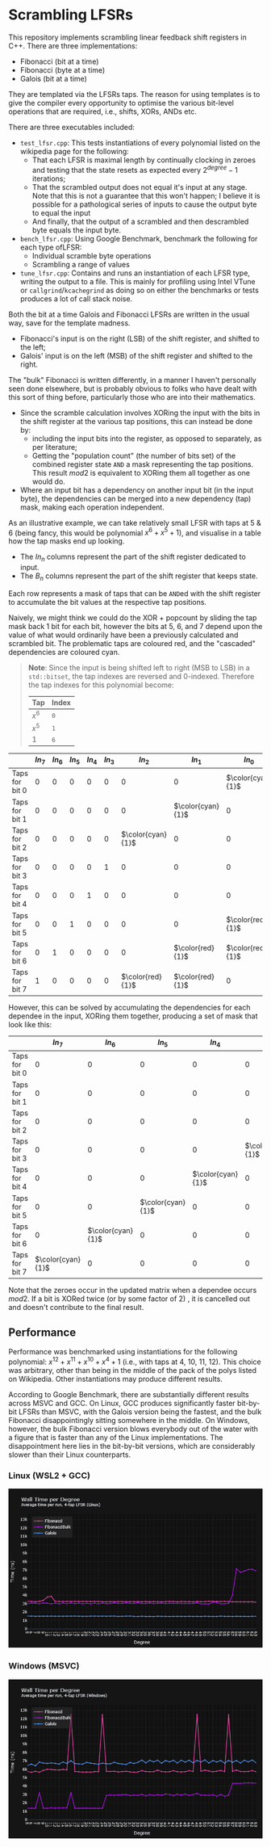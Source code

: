 # Scrambling LFSRs

This repository implements scrambling linear feedback shift registers in C++.
There are three implementations:

* Fibonacci (bit at a time)
* Fibonacci (byte at a time)
* Galois (bit at a time)

They are templated via the LFSRs taps. The reason for using templates is to give
the compiler every opportunity to optimise the various bit-level operations that
are required, i.e., shifts, XORs, ANDs etc.

There are three executables included:

* `test_lfsr.cpp`: This tests instantiations of every polynomial listed on the
  wikipedia page for the following:
  * That each LFSR is maximal length by continually clocking in zeroes and
    testing that the state resets as expected every $2^{degree} - 1$ iterations;
  * That the scrambled output does not equal it's input at any stage. Note that
    this is not a guarantee that this won't happen; I believe it is possible for
    a pathological series of inputs to cause the output byte to equal the input
  * And finally, that the output of a scrambled and then descrambled byte 
    equals the input byte.
* `bench_lfsr.cpp`: Using Google Benchmark, benchmark the following for each 
  type ofLFSR:
  * Individual scramble byte operations
  * Scrambling a range of values
* `tune_lfsr.cpp`: Contains and runs an instantiation of each LFSR type, writing
  the output to a file. This is mainly for profiling using Intel VTune or 
  `callgrind`/`kcachegrind` as doing so on either the benchmarks or tests produces
  a lot of call stack noise.


Both the bit at a time Galois and Fibonacci LFSRs are written in the usual way,
save for the template madness.
* Fibonacci's input is on the right (LSB) of the shift register, and shifted to
  the left;
* Galois' input is on the left (MSB) of the shift register and shifted to the
  right.


The "bulk" Fibonacci is written differently, in
a manner I haven't personally seen done elsewhere, but is probably obvious to
folks who have dealt with this sort of thing before, particularly those who are
into their mathematics.

* Since the scramble calculation involves XORing the input with the bits in the
  shift register at the various tap positions, this can instead be done by:
  * including the input bits into the register, as opposed to separately, as per
    literature;
  * Getting the "population count" (the number of bits set) of the 
    combined register state `AND` a mask representing the tap positions. This 
    result $mod2$ is equivalent to XORing them all together as one would do.
* Where an input bit has a dependency on another input bit (in the input byte),
  the dependencies can be merged into a new dependency (tap) mask, making each
  operation independent.


As an illustrative example, we can take relatively small LFSR with taps at 
5 & 6 (being fancy, this would be polynomial $x^6 + x^5 + 1$), and visualise in 
a table how the tap masks end up looking.

* The $In_{n}$ columns represent the part of the shift register dedicated to 
  input.
* The $B_{n}$ columns represent the part of the shift register that keeps state.

Each row represents a mask of taps that can be `AND`ed with the shift register
to accumulate the bit values at the respective tap positions.

Naively, we might think we could do the XOR + popcount by sliding the tap mask
back 1 bit for each bit, however the bits at $5$, $6$, and $7$ depend upon the
value of what would ordinarily have been a previously calculated and scrambled
bit. The problematic taps are coloured red, and the "cascaded" dependencies are
coloured cyan.

> **Note**: Since the input is being shifted left to right (MSB to LSB) in a
> `std::bitset`, the tap indexes are reversed and 0-indexed. Therefore the tap
>  indexes for this polynomial become:
> 
> | Tap   | Index |
> |-------|-------|
> | $x^6$ | `0`   |
> | $x^5$ | `1`   |
> | $1$   | `6`   |

|                  | $In_{7}$ | $In_{6}$ | $In_{5}$ | $In_{4}$ |      $In_{3}$ |          $In_{2}$ |          $In_{1}$ |          $In_{0}$ | $B_{5}$ | $B_{4}$ |           $B_{3}$ |           $B_{2}$ |           $B_{1}$ |           $B_{0}$ |
|------------------|----------|----------|----------|----------|---------------|-------------------|-------------------|-------------------|---------|---------|-------------------|-------------------|-------------------|-------------------|
| Taps for bit $0$ |      $0$ |      $0$ |      $0$ |      $0$ |           $0$ |               $0$ |               $0$ | $\color{cyan}{1}$ |     $0$ |     $0$ |               $0$ |               $0$ | $\color{cyan}{1}$ | $\color{cyan}{1}$ |
| Taps for bit $1$ |      $0$ |      $0$ |      $0$ |      $0$ |           $0$ |               $0$ | $\color{cyan}{1}$ |               $0$ |     $0$ |     $0$ |               $0$ | $\color{cyan}{1}$ | $\color{cyan}{1}$ |               $0$ |
| Taps for bit $2$ |      $0$ |      $0$ |      $0$ |      $0$ |           $0$ | $\color{cyan}{1}$ |               $0$ |               $0$ |     $0$ |     $0$ | $\color{cyan}{1}$ | $\color{cyan}{1}$ |               $0$ |               $0$ |
| Taps for bit $3$ |      $0$ |      $0$ |      $0$ |      $0$ |           $1$ |               $0$ |               $0$ |               $0$ |     $0$ |     $1$ |               $1$ |               $0$ |               $0$ |               $0$ |
| Taps for bit $4$ |      $0$ |      $0$ |      $0$ |      $1$ |           $0$ |               $0$ |               $0$ |               $0$ |     $1$ |     $1$ |               $0$ |               $0$ |               $0$ |               $0$ |
| Taps for bit $5$ |      $0$ |      $0$ |      $1$ |      $0$ |           $0$ |               $0$ |               $0$ |  $\color{red}{1}$ |     $1$ |     $0$ |               $0$ |               $0$ |               $0$ |               $0$ |
| Taps for bit $6$ |      $0$ |      $1$ |      $0$ |      $0$ |           $0$ |               $0$ |  $\color{red}{1}$ |  $\color{red}{1}$ |     $0$ |     $0$ |               $0$ |               $0$ |               $0$ |               $0$ |
| Taps for bit $7$ |      $1$ |      $0$ |      $0$ |      $0$ |           $0$ |  $\color{red}{1}$ |  $\color{red}{1}$ |               $0$ |     $0$ |     $0$ |               $0$ |               $0$ |               $0$ |               $0$ |


However, this can be solved by accumulating the dependencies for each dependee
in the input, XORing them together, producing a set of mask that look like this:

|                  | $In_{7}$ | $In_{6}$ | $In_{5}$ | $In_{4}$ |      $In_{3}$ |          $In_{2}$ |          $In_{1}$ |          $In_{0}$ | $B_{5}$ | $B_{4}$ |           $B_{3}$ |           $B_{2}$ |           $B_{1}$ |           $B_{0}$ |
|------------------|-------------------|-------------------|-------------------|-------------------|-------------------|-------------------|-------------------|-------------------|-------------------|-------------------|-------------------|-------------------|-------------------|-------------------|
| Taps for bit $0$ |               $0$ |               $0$ |               $0$ |               $0$ |               $0$ |               $0$ |               $0$ | $\color{cyan}{1}$ |               $0$ |               $0$ |               $0$ |               $0$ | $\color{cyan}{1}$ | $\color{cyan}{1}$ |
| Taps for bit $1$ |               $0$ |               $0$ |               $0$ |               $0$ |               $0$ |               $0$ | $\color{cyan}{1}$ |               $0$ |               $0$ |               $0$ |               $0$ | $\color{cyan}{1}$ | $\color{cyan}{1}$ |               $0$ |
| Taps for bit $2$ |               $0$ |               $0$ |               $0$ |               $0$ |               $0$ | $\color{cyan}{1}$ |               $0$ |               $0$ |               $0$ |               $0$ | $\color{cyan}{1}$ | $\color{cyan}{1}$ |               $0$ |               $0$ |
| Taps for bit $3$ |               $0$ |               $0$ |               $0$ |               $0$ | $\color{cyan}{1}$ |               $0$ |               $0$ |               $0$ |               $0$ | $\color{cyan}{1}$ | $\color{cyan}{1}$ |               $0$ |               $0$ |               $0$ |
| Taps for bit $4$ |               $0$ |               $0$ |               $0$ | $\color{cyan}{1}$ |               $0$ |               $0$ |               $0$ |               $0$ | $\color{cyan}{1}$ | $\color{cyan}{1}$ |               $0$ |               $0$ |               $0$ |               $0$ |
| Taps for bit $5$ |               $0$ |               $0$ | $\color{cyan}{1}$ |               $0$ |               $0$ |               $0$ |               $0$ | $\color{cyan}{1}$ | $\color{cyan}{1}$ |               $0$ |               $0$ |               $0$ | $\color{lightgreen}{1}$ | $\color{lightgreen}{1}$ |
| Taps for bit $6$ |               $0$ | $\color{cyan}{1}$ |               $0$ |               $0$ |               $0$ |               $0$ | $\color{cyan}{1}$ | $\color{cyan}{1}$ |               $0$ |               $0$ |               $0$ | $\color{lightgreen}{1}$ |               $0$ | $\color{lightgreen}{1}$ |
| Taps for bit $7$ | $\color{cyan}{1}$ |               $0$ |               $0$ |               $0$ |               $0$ | $\color{cyan}{1}$ | $\color{cyan}{1}$ |               $0$ |               $0$ |               $0$ | $\color{lightgreen}{1}$ |               $0$ | $\color{lightgreen}{1}$ |                 0 |

Note that the zeroes occur in the updated matrix when a dependee occurs
$mod2$. If a bit is XORed twice (or by some factor of 2) , it is cancelled out
and doesn't contribute to the final result.

## Performance

Performance was benchmarked using instantiations for the following polynomial:
$x^{12} + x^{11} + x^{10} + x^4 + 1$ (i.e., with taps at 4, 10, 11, 12). This 
choice was arbitrary, other than being in the middle of the pack of the polys 
listed on Wikipedia. Other instantiations may produce different results.

According to Google Benchmark, there are substantially different results across
MSVC and GCC. On Linux, GCC produces significantly faster bit-by-bit LFSRs than
MSVC, with the Galois version being the fastest, and the bulk Fibonacci
disappointingly sitting somewhere in the middle. On Windows, however, the bulk
Fibonacci version blows everybody out of the water with a figure that is faster
than any of the Linux implementations. The disappointment here lies in the 
bit-by-bit versions, which are considerably slower than their Linux 
counterparts.


### Linux (WSL2 + GCC)

![Linux 4-LFSR Results](Linux.png)

### Windows (MSVC)

![Windows 4-LFSR Results](Windows.png)